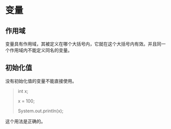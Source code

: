 # 变量

## 作用域

变量具有作用域，其被定义在哪个大括号内，它就在这个大括号内有效。并且同一个作用域内不能定义同名的变量。

## 初始化值

没有初始化值的变量不能直接使用。

> int x;
>
> x = 100;
>
> System.out.println(x);

这个用法是正确的。
